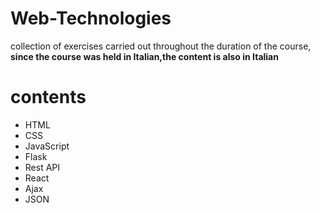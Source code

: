 # Web-Technologies

collection of exercises carried out throughout the duration of the course, __since the course was held in Italian,the content is also in Italian__

# contents
* HTML
* CSS
* JavaScript
* Flask
* Rest API
* React
* Ajax
* JSON

